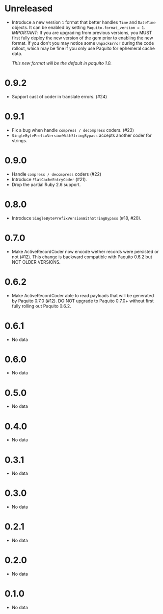 # Unreleased

* Introduce a new version `1` format that better handles `Time` and `DateTime` objects. It can be enabled by setting `Paquito.format_version = 1`.
  *IMPORTANT*: If you are upgrading from previous versions, you MUST first fully deploy the new version of the gem prior to enabling the new format.
  If you don't you may notice some `UnpackError` during the code rollout, which may be fine if you only use Paquito for ephemeral cache data.

  *This new format will be the default in paquito 1.0.*

# 0.9.2

* Support cast of coder in translate errors. (#24)

# 0.9.1

* Fix a bug when handle `compress / decompress` coders. (#23)
* `SingleBytePrefixVersionWithStringBypass` accepts another coder for strings.

# 0.9.0

* Handle `compress / decompress` coders (#22)
* Introduce `FlatCacheEntryCoder` (#21).
* Drop the partial Ruby 2.6 support.

# 0.8.0

* Introduce `SingleBytePrefixVersionWithStringBypass` (#18, #20).

# 0.7.0

* Make ActiveRecordCoder now encode wether records were persisted or not (#12).
  This change is backward compatible with Paquito 0.6.2 but NOT OLDER VERSIONS.

# 0.6.2

* Make ActiveRecordCoder able to read payloads that will be generated by Paquito 0.7.0 (#12).
  DO NOT upgrade to Paquito 0.7.0+ without first fully rolling out Paquito 0.6.2.

# 0.6.1

* No data

# 0.6.0

* No data

# 0.5.0

* No data

# 0.4.0

* No data

# 0.3.1

* No data

# 0.3.0

* No data

# 0.2.1

* No data

# 0.2.0

* No data

# 0.1.0

* No data
